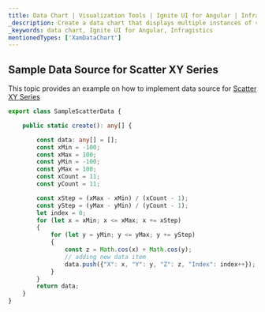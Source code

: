 ```yaml
---
title: Data Chart | Visualization Tools | Ignite UI for Angular | Infragistics | Data Source
_description: Create a data chart that displays multiple instances of visual elements in the same plot area in order to create composite chart views.
_keywords: data chart, Ignite UI for Angular, Infragistics
mentionedTypes: ['XamDataChart']
---
```


## Sample Data Source for Scatter XY Series

This topic provides an example on how to implement data source for  [Scatter XY Series](data-chart-type-range-series.md)

```ts
export class SampleScatterData {

    public static create(): any[] {

        const data: any[] = [];
        const xMin = -100;
        const xMax = 100;
        const yMin = -100;
        const yMax = 100;
        const xCount = 11;
        const yCount = 11;

        const xStep = (xMax - xMin) / (xCount - 1);
        const yStep = (yMax - yMin) / (yCount - 1);
        let index = 0;
        for (let x = xMin; x <= xMax; x += xStep)
        {
            for (let y = yMin; y <= yMax; y += yStep)
            {
                const z = Math.cos(x) + Math.cos(y);
                // adding new data item
                data.push({"X": x, "Y": y, "Z": z, "Index": index++});
            }
        }
        return data;
    }
}
```

